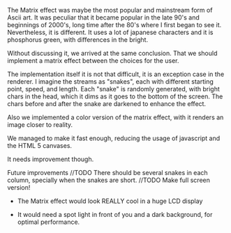 The Matrix effect was maybe the most popular and mainstream form of Ascii art.
It was peculiar that it became popular in the late 90's and beginnings of 2000's, long time after the 80's where I first began to see it.
Nevertheless, it is different. It uses a lot of japanese characters and it is phosphorus green, with differences in the bright.

Without discussing it, we arrived at the same conclusion. That we should implement a matrix effect between the choices for the user.

The implementation itself it is not that difficult, it is an exception case in the renderer.
I imagine the streams as "snakes", each with different starting point, speed, and length.
Each "snake" is randomly generated, with bright chars in the head, which it dims as it goes to the bottom of the screen.
The chars before and after the snake are darkened to enhance the effect.

Also we implemented a color version of the matrix effect, with it renders an image closer to reality.

We managed to make it fast enough, reducing the usage of javascript and the HTML 5 canvases.

It needs improvement though.

Future improvements 
//TODO There should be several snakes in each column, specially when the snakes are short.
//TODO Make full screen version!
* The Matrix effect would look REALLY cool in a huge LCD display
- It would need a spot light in front of you and a dark background, for optimal performance.
